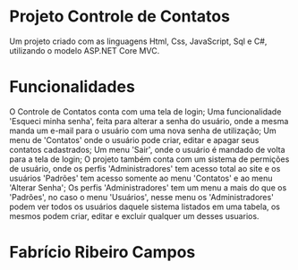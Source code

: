 # Projeto Controle de Contatos
Um projeto criado com as linguagens Html, Css, JavaScript, Sql e C#, utilizando o modelo ASP.NET Core MVC.

# Funcionalidades
O Controle de Contatos conta com uma tela de login; Uma funcionalidade 'Esqueci minha senha', feita para alterar a senha do usuário, onde a mesma manda um e-mail para o usuário com uma nova senha de utilização; Um menu de 'Contatos' onde o usuário pode criar, editar e apagar seus contatos cadastrados;
Um menu 'Sair', onde o usuário é mandado de volta para a tela de login; O projeto também conta com um sistema de permições de usuário, onde os perfis 'Administradores' tem acesso total ao site e os usuários 'Padrões' tem acesso somente ao menu 'Contatos' e ao menu 'Alterar Senha';
Os perfis 'Administradores' tem um menu a mais do que os 'Padrões', no caso o menu 'Usuários', nesse menu os 'Administradores' podem ver todos os usuários daquele sistema listados em uma tabela, os mesmos podem criar, editar e excluir qualquer um desses usuarios.

# Fabrício Ribeiro Campos
